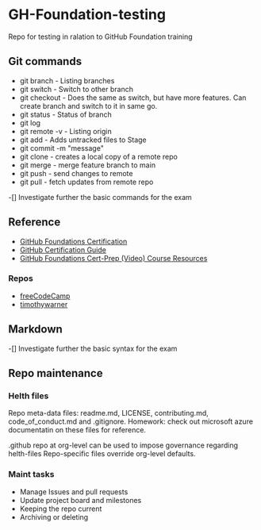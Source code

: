 # GH-Foundation-testing
Repo for testing in ralation to GitHub Foundation training

## Git commands

* git branch - Listing branches
* git switch - Switch to other branch
* git checkout - Does the same as switch, but have more features. Can create branch and switch to it in same go.
* git status - Status of branch
* git log
* git remote -v - Listing origin
* git add - Adds untracked files to Stage
* git commit -m "message"
* git clone - creates a local copy of a remote repo
* git merge - merge feature branch to main
* git push - send changes to remote
* git pull - fetch updates from remote repo

-[] Investigate further the basic commands for the exam

## Reference 

* [GitHub Foundations Certification](https://education.github.com/experiences/foundations_certificate)
* [GitHub Certification Guide](https://github.com/LadyKerr/github-certification-guide/blob/main/study-guides/gh-foundations.md)
* [GitHub Foundations Cert-Prep (Video) Course Resources](https://github.com/timothywarner-org/githubfoundations)

### Repos

* [freeCodeCamp](https://github.com/freeCodeCamp/freeCodeCamp)
* [timothywarner](https://github.com/timothywarner)

## Markdown

-[] Investigate further the basic syntax for the exam

## Repo maintenance

### Helth files
Repo meta-data files: readme.md, LICENSE, contributing.md, code_of_conduct.md and .gitignore.
Homework: check out microsoft azure documentatin on these files for reference.

.github repo at org-level can be used to impose governance regarding helth-files
Repo-specific files override org-level defaults.

### Maint tasks
- Manage Issues and pull requests
- Update project board and milestones
- Keeping the repo current
- Archiving or deleting
